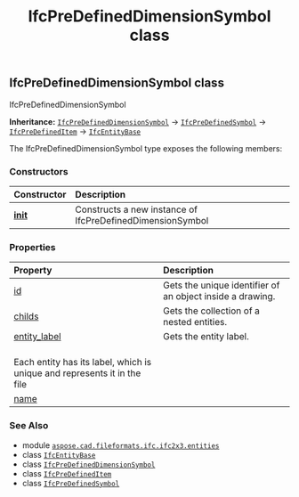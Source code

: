 ﻿---
title: IfcPreDefinedDimensionSymbol class
second_title: Aspose.CAD for Python via .NET API References
description: 
type: docs
weight: 3740
url: /python-net/aspose.cad.fileformats.ifc.ifc2x3.entities/ifcpredefineddimensionsymbol/
is_root: false
---

## IfcPreDefinedDimensionSymbol class

IfcPreDefinedDimensionSymbol



**Inheritance:** [`IfcPreDefinedDimensionSymbol`](/cad/python-net/aspose.cad.fileformats.ifc.ifc2x3.entities/ifcpredefineddimensionsymbol) → 
[`IfcPreDefinedSymbol`](/cad/python-net/aspose.cad.fileformats.ifc.ifc2x3.entities/ifcpredefinedsymbol) → 
[`IfcPreDefinedItem`](/cad/python-net/aspose.cad.fileformats.ifc.ifc2x3.entities/ifcpredefineditem) → 
[`IfcEntityBase`](/cad/python-net/aspose.cad.fileformats.ifc/ifcentitybase)



The IfcPreDefinedDimensionSymbol type exposes the following members:

### Constructors
| Constructor | Description |
| :- | :- |
| [__init__](/cad/python-net/aspose.cad.fileformats.ifc.ifc2x3.entities/ifcpredefineddimensionsymbol/__init__/#) | Constructs a new instance of IfcPreDefinedDimensionSymbol |


### Properties
| Property | Description |
| :- | :- |
| [id](/cad/python-net/aspose.cad.fileformats.ifc.ifc2x3.entities/ifcpredefineddimensionsymbol/id) | Gets the unique identifier of an object inside a drawing. |
| [childs](/cad/python-net/aspose.cad.fileformats.ifc.ifc2x3.entities/ifcpredefineddimensionsymbol/childs) | Gets the collection of a nested entities. |
| [entity_label](/cad/python-net/aspose.cad.fileformats.ifc.ifc2x3.entities/ifcpredefineddimensionsymbol/entity_label) | Gets the entity label.<br/>Each entity has its label, which is unique and represents it in the file |
| [name](/cad/python-net/aspose.cad.fileformats.ifc.ifc2x3.entities/ifcpredefineddimensionsymbol/name) |  |



### See Also
* module [`aspose.cad.fileformats.ifc.ifc2x3.entities`](..)
* class [`IfcEntityBase`](/cad/python-net/aspose.cad.fileformats.ifc/ifcentitybase)
* class [`IfcPreDefinedDimensionSymbol`](/cad/python-net/aspose.cad.fileformats.ifc.ifc2x3.entities/ifcpredefineddimensionsymbol)
* class [`IfcPreDefinedItem`](/cad/python-net/aspose.cad.fileformats.ifc.ifc2x3.entities/ifcpredefineditem)
* class [`IfcPreDefinedSymbol`](/cad/python-net/aspose.cad.fileformats.ifc.ifc2x3.entities/ifcpredefinedsymbol)
